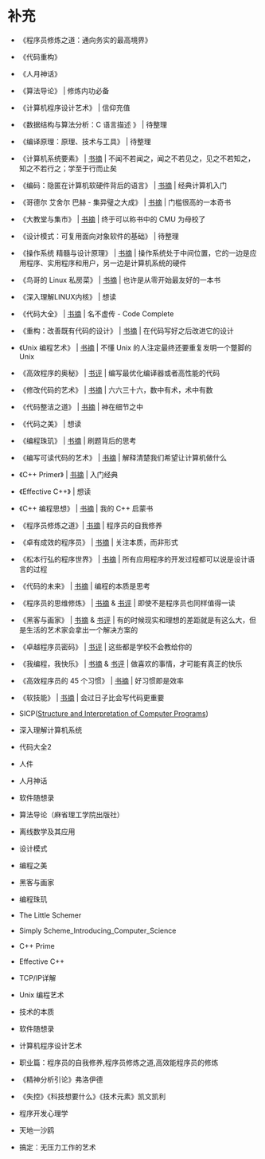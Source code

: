 # 补充


- 《程序员修炼之道：通向务实的最高境界》
- 《代码重构》
- 《人月神话》
- 《算法导论》 | 修炼内功必备
- 《计算机程序设计艺术》 | 信仰充值
- 《数据结构与算法分析：C 语言描述 》 | 待整理
- 《编译原理：原理、技术与工具》 | 待整理
- 《计算机系统要素》 | [书摘](http://wdxtub.com/2014/09/11/element-of-computer-clip/) | 不闻不若闻之，闻之不若见之，见之不若知之，知之不若行之；学至于行而止矣
- 《编码：隐匿在计算机软硬件背后的语言》 | [书摘](http://wdxtub.com/2014/09/11/codesc-clip/) | 经典计算机入门
- 《哥德尔 艾舍尔 巴赫 - 集异璧之大成》 | [书摘](http://wdxtub.com/2014/09/11/geb-clip/) | 门槛很高的一本奇书
- 《大教堂与集市》 | [书摘](http://wdxtub.com/2014/09/11/church-and-market-clip/) | 终于可以称书中的 CMU 为母校了
- 《设计模式：可复用面向对象软件的基础》 | 待整理
- 《操作系统 精髓与设计原理》 | [书摘](http://wdxtub.com/2014/09/11/operating-system-internals-and-design-principles-clip/) | 操作系统处于中间位置，它的一边是应用程序、实用程序和用户，另一边是计算机系统的硬件
- 《鸟哥的 Linux 私房菜》 | [书摘](http://wdxtub.com/2016/03/26/linux-basic-soup/) | 也许是从零开始最友好的一本书
- 《深入理解LINUX内核》 | 想读
- 《代码大全》 | [书摘](http://wdxtub.com/2015/12/20/code-complete-note/) | 名不虚传 - Code Complete
- 《重构：改善既有代码的设计》 | [书摘](http://wdxtub.com/2016/08/09/refactoring-clip/) | 在代码写好之后改进它的设计
- 《Unix 编程艺术》 | [书摘](http://wdxtub.com/2016/08/06/art-of-unix-programming-clip/) | 不懂 Unix 的人注定最终还要重复发明一个蹩脚的 Unix
- 《高效程序的奥秘》 | [书评](http://wdxtub.com/2016/08/11/hacker-delight/) | 编写最优化编译器或者高性能的代码
- 《修改代码的艺术》 | [书摘](http://wdxtub.com/2016/08/07/working-effectively-with-legacy-code-clip/) | 六六三十六，数中有术，术中有数
- 《代码整洁之道》 | [书摘](http://wdxtub.com/2016/08/07/clean-code-clip/) | 神在细节之中
- 《代码之美》 | 想读
- 《编程珠玑》 | [书摘](http://wdxtub.com/2014/09/11/programming-pearls/) | 刷题背后的思考
- 《编写可读代码的艺术》 | [书摘](http://wdxtub.com/2014/09/11/readable-code-clip/) | 解释清楚我们希望让计算机做什么


- 《C++ Primer》 | [书摘](http://wdxtub.com/2017/01/30/cpp-primer-clip/) | 入门经典
- 《Effective C++》 | 想读
- 《C++ 编程思想》 | [书摘](http://wdxtub.com/2017/01/29/thinking-in-cpp-clip/) | 我的 C++ 启蒙书


- 《程序员修炼之道》| [书摘](http://wdxtub.com/2015/12/19/pragmatic-programmer-note/) | 程序员的自我修养
- 《卓有成效的程序员》 | [书摘](http://wdxtub.com/2016/08/07/the-productive-programmer-clip/) | 关注本质，而非形式
- 《松本行弘的程序世界》 | [书摘](http://wdxtub.com/2014/09/11/marz-world-clip/) | 所有应用程序的开发过程都可以说是设计语言的过程
- 《代码的未来》 | [书摘](http://wdxtub.com/2014/09/11/code-future-clip/) | 编程的本质是思考
- 《程序员的思维修炼》 | [书摘](http://wdxtub.com/2013/08/16/pragmatic-thinking-and-learning/) & [书评](http://wdxtub.lofter.com/post/1a7a1d_81b979) | 即使不是程序员也同样值得一读
- 《黑客与画家》 | [书摘](http://wdxtub.com/2014/09/11/hacker-and-painter-clip/) & [书评](http://wdxtub.lofter.com/post/1a7a1d_6598f7) | 有的时候现实和理想的差距就是有这么大，但是生活的艺术家会拿出一个解决方案的
- 《卓越程序员密码》 | [书评](http://wdxtub.lofter.com/post/1a7a1d_4f1967a) | 这些都是学校不会教给你的
- 《我编程，我快乐》 | [书摘](http://wdxtub.com/2014/09/11/happy-programmer-clip/) & [书评](http://wdxtub.lofter.com/post/1a7a1d_16f6020) | 做喜欢的事情，才可能有真正的快乐
- 《高效程序员的 45 个习惯》 | [书摘](http://wdxtub.com/2014/09/11/programmer-45-habits/) | 好习惯即是效率
- 《软技能》 | [书摘](http://wdxtub.com/2016/12/10/soft-skill-clip/) | 会过日子比会写代码更重要






- SICP([Structure and Interpretation of Computer Programs](https://mitpress.mit.edu/sicp/))
- 深入理解计算机系统
- 代码大全2
- 人件
- 人月神话
- 软件随想录
- 算法导论（麻省理工学院出版社）
- 离线数学及其应用
- 设计模式
- 编程之美
- 黑客与画家
- 编程珠玑
- The Little Schemer
- Simply Scheme_Introducing_Computer_Science
- C++ Prime
- Effective C++
- TCP/IP详解
- Unix 编程艺术
- 技术的本质
- 软件随想录
- 计算机程序设计艺术
- 职业篇：程序员的自我修养,程序员修炼之道,高效能程序员的修炼
- 《精神分析引论》弗洛伊德
- 《失控》《科技想要什么》《技术元素》凯文凯利
- 程序开发心理学
- 天地一沙鸥
- 搞定：无压力工作的艺术
